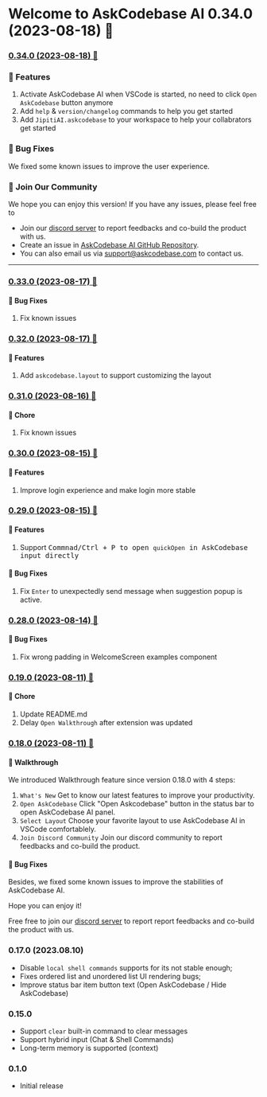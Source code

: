 # Welcome to AskCodebase AI 0.34.0 (2023-08-18) 🎉

### [0.34.0 (2023-08-18) 🥳](https://marketplace.visualstudio.com/items/JipitiAI.askcodebase)

### 🎉 Features

1. Activate AskCodebase AI when VSCode is started, no need to click `Open AskCodebase` button anymore
2. Add `help` & `version/changelog` commands to help you get started
3. Add `JipitiAI.askcodebase` to your workspace to help your collabrators get started

### 🐛 Bug Fixes

We fixed some known issues to improve the user experience.

### 🥳 Join Our Community

We hope you can enjoy this version! If you have any issues, please feel free to

- Join our [discord server](https://discord.gg/5Ny6UuNKVD) to report feedbacks and co-build the product with us.
- Create an issue in [AskCodebase AI GitHub Repository](https://github.com/jipitiai/askcodebase-community/issues/new).
- You can also email us via support@askcodebase.com to contact us.

---

### [0.33.0 (2023-08-17) 🥳](https://marketplace.visualstudio.com/items/JipitiAI.askcodebase/changelog)

#### 🐛 Bug Fixes

1. Fix known issues

### [0.32.0 (2023-08-17) 🥳](https://marketplace.visualstudio.com/items/JipitiAI.askcodebase/changelog)

#### 🎉 Features

1. Add `askcodebase.layout` to support customizing the layout

### [0.31.0 (2023-08-16) 🥳](https://marketplace.visualstudio.com/items/JipitiAI.askcodebase/changelog)

#### 🧹 Chore

1. Fix known issues

### [0.30.0 (2023-08-15) 🥳](https://marketplace.visualstudio.com/items/JipitiAI.askcodebase/changelog)

#### 🎉 Features

1. Improve login experience and make login more stable

### [0.29.0 (2023-08-15) 🥳](https://marketplace.visualstudio.com/items/JipitiAI.askcodebase/changelog)

#### 🎉 Features

1. Support <kbd>Commnad/Ctrl + P</bkd> to open `quickOpen` in AskCodebase input directly

#### 🐛 Bug Fixes

1. Fix `Enter` to unexpectedly send message when suggestion popup is active.

### [0.28.0 (2023-08-14) 🥳](https://marketplace.visualstudio.com/items/JipitiAI.askcodebase/changelog)

#### 🐛 Bug Fixes

1. Fix wrong padding in WelcomeScreen examples component

### [0.19.0 (2023-08-11) 🥳](https://marketplace.visualstudio.com/items/JipitiAI.askcodebase/changelog)

#### 🧹 Chore

1. Update README.md
2. Delay `Open Walkthrough` after extension was updated

### [0.18.0 (2023-08-11) 🥳](https://marketplace.visualstudio.com/items/JipitiAI.askcodebase/changelog)

#### 🎉 Walkthrough

We introduced Walkthrough feature since version 0.18.0 with 4 steps:

1. `What's New` Get to know our latest features to improve your productivity.
2. `Open AskCodebase` Click "Open Askcodebase" button in the status bar to open AskCodebase AI panel.
3. `Select Layout` Choose your favorite layout to use AskCodebase AI in VSCode comfortablely.
4. `Join Discord Community` Join our discord community to report feedbacks and co-build the product.

#### 🐛 Bug Fixes

Besides, we fixed some known issues to improve the stabilities of AskCodebase AI.

Hope you can enjoy it!

Free free to join our [discord server](https://discord.gg/5Ny6UuNKVD) to report report feedbacks and co-build the product with us.

### 0.17.0 (2023.08.10)

- Disable `local shell commands` supports for its not stable enough;
- Fixes ordered list and unordered list UI rendering bugs;
- Improve status bar item button text (Open AskCodebase / Hide AskCodebase)

### 0.15.0

- Support `clear` built-in command to clear messages
- Support hybrid input (Chat & Shell Commands)
- Long-term memory is supported (context)

### 0.1.0

- Initial release

